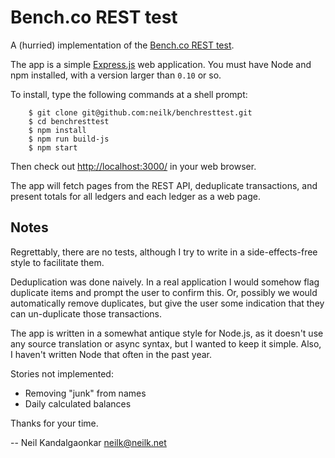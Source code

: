 # Bench.co REST test

A (hurried) implementation of the [Bench.co REST test](http://resttest.bench.co/).

The app is a simple [Express.js](https://expressjs.com/) web application. You must 
have Node and npm installed, with a version larger than `0.10` or so. 

To install, type the following commands at a shell prompt:

```
    $ git clone git@github.com:neilk/benchresttest.git
    $ cd benchresttest
    $ npm install
    $ npm run build-js
    $ npm start
```

Then check out [http://localhost:3000/](http://localhost:3000/) in your web browser.

The app will fetch pages from the REST API, deduplicate transactions, and present 
totals for all ledgers and each ledger as a web page.

## Notes

Regrettably, there are no tests, although I try to write in a side-effects-free style
to facilitate them.

Deduplication was done naively. In a real application
I would somehow flag duplicate items and prompt the user to confirm this. Or, possibly
we would automatically remove duplicates, but give the user some indication that they
can un-duplicate those transactions.

The app is written in a somewhat antique style for Node.js, as it doesn't use 
any source translation or async syntax, but I wanted to keep it simple. Also, I haven't
written Node that often in the past year.

Stories not implemented:
- Removing "junk" from names
- Daily calculated balances

Thanks for your time.

-- Neil Kandalgaonkar <neilk@neilk.net>
